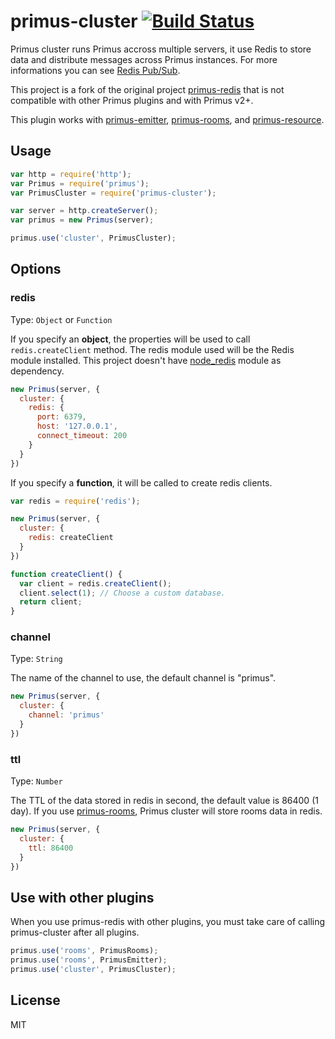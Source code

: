 # primus-cluster [![Build Status](https://travis-ci.org/neoziro/primus-cluster.png)](https://travis-ci.org/neoziro/primus-cluster)

Primus cluster runs Primus accross multiple servers, it use Redis to store data and distribute messages across Primus instances. For more informations you can see [Redis Pub/Sub](http://redis.io/topics/pubsub).

This project is a fork of the original project [primus-redis](https://github.com/mmalecki/primus-redis) that
is not compatible with other Primus plugins and with Primus v2+.

This plugin works with [primus-emitter](https://github.com/cayasso/primus-emitter/), [primus-rooms](https://github.com/cayasso/primus-rooms/), and [primus-resource](https://github.com/cayasso/primus-resource/).


## Usage

```js
var http = require('http');
var Primus = require('primus');
var PrimusCluster = require('primus-cluster');

var server = http.createServer();
var primus = new Primus(server);

primus.use('cluster', PrimusCluster);
```

## Options

### redis

Type: `Object` or `Function`

If you specify an **object**, the properties will be used to call `redis.createClient` method. The redis module used
will be the Redis module installed. This project doesn't have [node_redis](https://github.com/mranney/node_redis/) module as dependency.

```js
new Primus(server, {
  cluster: {
    redis: {
      port: 6379,
      host: '127.0.0.1',
      connect_timeout: 200
    }
  }
})
```

If you specify a **function**, it will be called to create redis clients.

```js
var redis = require('redis');

new Primus(server, {
  cluster: {
    redis: createClient
  }
})

function createClient() {
  var client = redis.createClient();
  client.select(1); // Choose a custom database.
  return client;
}
```

### channel

Type: `String`

The name of the channel to use, the default channel is "primus".

```js
new Primus(server, {
  cluster: {
    channel: 'primus'
  }
})
```

### ttl

Type: `Number`

The TTL of the data stored in redis in second, the default value is 86400 (1 day). If you use [primus-rooms](https://github.com/cayasso/primus-rooms/), Primus cluster will store rooms data in redis.

```js
new Primus(server, {
  cluster: {
    ttl: 86400
  }
})
```

## Use with other plugins

When you use primus-redis with other plugins, you must take care of calling primus-cluster after all plugins.


```js
primus.use('rooms', PrimusRooms);
primus.use('rooms', PrimusEmitter);
primus.use('cluster', PrimusCluster);
```

## License

MIT